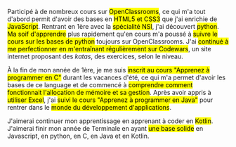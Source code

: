 Participé à de nombreux cours sur <mark class="hltr-default">OpenClassrooms</mark>, ce qui m'a tout d'abord permit d'avoir des bases en <mark class="hltr-default">HTML5 et CSS3</mark> que j'ai enrichie de <mark class="hltr-default">JavaScript</mark>. Rentrant en 1ère avec la <mark class="hltr-default">spécialité NSI</mark>, j'ai découvert <mark class="hltr-default">python</mark>. <mark class="hltr-default">Ma soif d'apprendre</mark> plus rapidement qu'en cours m'a poussé à <mark class="hltr-default">suivre le cours sur les bases de python</mark> toujours sur OpenClassrooms. J'ai <mark class="hltr-default">continué à me perfectionner en m'entraînant régulièrement sur Codewars</mark>, un site internet proposant des *katas*, des exercices, selon le niveau. 

À la fin de mon année de 1ère, je me suis <mark class="hltr-default">inscrit au cours "Apprenez à programmer en C"</mark> durant les vacances d'été, ce qui m'a permet d'avoir les bases de ce language et de commencé à <mark class="hltr-default">comprendre comment fonctionnait l'allocation de mémoire et sa gestion</mark>. Après avoir appris à <mark class="hltr-default">utiliser Excel</mark>, j'ai <mark class="hltr-default">suivi le cours "Apprenez à programmer en Java"</mark> pour rentrer dans le <mark class="hltr-default">monde du développement d'applications</mark>. 

J'aimerai continuer mon apprentissage en apprenant à coder en <mark class="hltr-default">Kotlin</mark>. J'aimerai finir mon année de Terminale en ayant <mark class="hltr-default">une base solide</mark> en Javascript, en python, en C, en Java et en Kotlin.